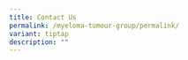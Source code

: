 ```yaml
---
title: Contact Us
permalink: /myeloma-tumour-group/permalink/
variant: tiptap
description: ""
---
```

